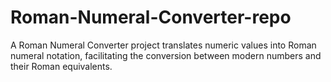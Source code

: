 # Roman-Numeral-Converter-repo
A Roman Numeral Converter project translates numeric values into Roman numeral notation, facilitating the conversion between modern numbers and their Roman equivalents.
